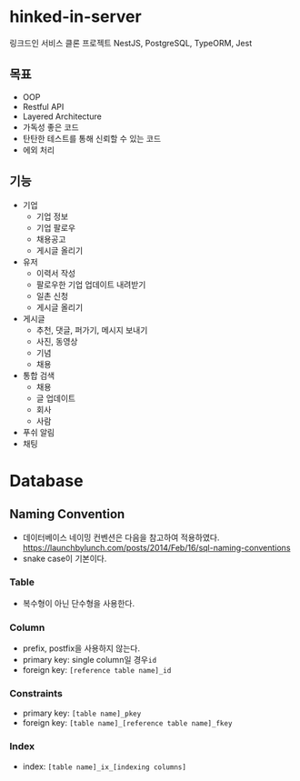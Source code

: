 # hinked-in-server

링크드인 서비스 클론 프로젝트
NestJS, PostgreSQL, TypeORM, Jest

## 목표

- OOP
- Restful API
- Layered Architecture
- 가독성 좋은 코드
- 탄탄한 테스트를 통해 신뢰할 수 있는 코드
- 에외 처리

## 기능

- 기업
  - 기업 정보
  - 기업 팔로우
  - 채용공고
  - 게시글 올리기
- 유저
  - 이력서 작성
  - 팔로우한 기업 업데이트 내려받기
  - 일촌 신청
  - 게시글 올리기
- 게시글
  - 추천, 댓글, 퍼가기, 메시지 보내기
  - 사진, 동영상
  - 기념
  - 채용
- 통합 검색
  - 채용
  - 글 업데이트
  - 회사
  - 사람
- 푸쉬 알림
- 채팅

# Database

## Naming Convention

- 데이터베이스 네이밍 컨벤션은 다음을 참고하여 적용하였다.  
  https://launchbylunch.com/posts/2014/Feb/16/sql-naming-conventions
- snake case이 기본이다.

### Table

- 복수형이 아닌 단수형을 사용한다.

### Column

- prefix, postfix을 사용하지 않는다.
- primary key: single column일 경우`id`
- foreign key: `[reference table name]_id`

### Constraints

- primary key: `[table name]_pkey`
- foreign key: `[table name]_[reference table name]_fkey`

### Index

- index: `[table name]_ix_[indexing columns]`
